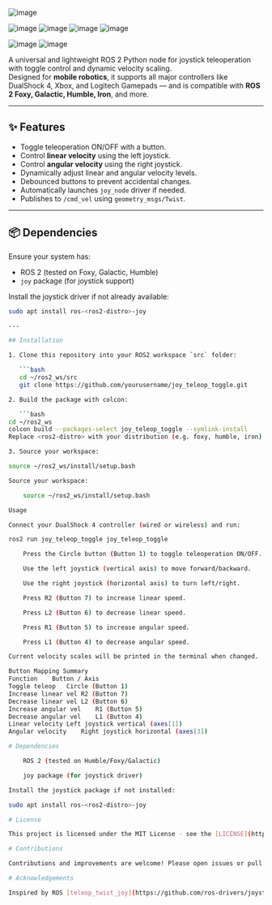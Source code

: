 ![image](https://github.com/user-attachments/assets/1bd9bf31-95b7-4373-9061-cdef64b4b16a) 

![image](https://github.com/user-attachments/assets/43c52ff0-15bb-43d6-b516-1b3c2463687e)  ![image](https://github.com/user-attachments/assets/cbc20e44-9ffc-4a4a-b2ff-ba822cb9cebd)  ![image](https://github.com/user-attachments/assets/005a1434-1fee-4fbb-9ddf-41639b779686) ![image](https://github.com/user-attachments/assets/361f126f-965d-4a9f-ac59-b7d2008ea6cb)

![image](https://github.com/user-attachments/assets/958560e6-67a2-41d0-9b7c-59c794101e9a)  ![image](https://github.com/user-attachments/assets/3444dcb2-10ac-40ec-8430-d80d7704de0d)


A universal and lightweight ROS 2 Python node for joystick teleoperation with toggle control and dynamic velocity scaling.  
Designed for **mobile robotics**, it supports all major controllers like DualShock 4, Xbox, and Logitech Gamepads — and is compatible with **ROS 2 Foxy, Galactic, Humble, Iron**, and more.

---

## ✨ Features

- Toggle teleoperation ON/OFF with a button.
- Control **linear velocity** using the left joystick.
- Control **angular velocity** using the right joystick.
- Dynamically adjust linear and angular velocity levels.
- Debounced buttons to prevent accidental changes.
- Automatically launches `joy_node` driver if needed.
- Publishes to `/cmd_vel` using `geometry_msgs/Twist`.

---

## 📦 Dependencies

Ensure your system has:

- ROS 2 (tested on Foxy, Galactic, Humble)
- `joy` package (for joystick support)

Install the joystick driver if not already available:
```bash
sudo apt install ros-<ros2-distro>-joy

---

## Installation

1. Clone this repository into your ROS2 workspace `src` folder:

   ```bash
   cd ~/ros2_ws/src
   git clone https://github.com/yourusername/joy_teleop_toggle.git

2. Build the package with colcon:

   ```bash
cd ~/ros2_ws
colcon build --packages-select joy_teleop_toggle --symlink-install
Replace <ros2-distro> with your distribution (e.g. foxy, humble, iron).

3. Source your workspace:

source ~/ros2_ws/install/setup.bash

Source your workspace:

    source ~/ros2_ws/install/setup.bash

Usage

Connect your DualShock 4 controller (wired or wireless) and run:

ros2 run joy_teleop_toggle joy_teleop_toggle

    Press the Circle button (Button 1) to toggle teleoperation ON/OFF.

    Use the left joystick (vertical axis) to move forward/backward.

    Use the right joystick (horizontal axis) to turn left/right.

    Press R2 (Button 7) to increase linear speed.

    Press L2 (Button 6) to decrease linear speed.

    Press R1 (Button 5) to increase angular speed.

    Press L1 (Button 4) to decrease angular speed.

Current velocity scales will be printed in the terminal when changed.

Button Mapping Summary
Function	Button / Axis
Toggle teleop	Circle (Button 1)
Increase linear vel	R2 (Button 7)
Decrease linear vel	L2 (Button 6)
Increase angular vel	R1 (Button 5)
Decrease angular vel	L1 (Button 4)
Linear velocity	Left joystick vertical (axes[1])
Angular velocity	Right joystick horizontal (axes[3])

# Dependencies

    ROS 2 (tested on Humble/Foxy/Galactic)

    joy package (for joystick driver)

Install the joystick package if not installed:

sudo apt install ros-<ros2-distro>-joy

# License

This project is licensed under the MIT License - see the [LICENSE](https://github.com/Oyefusi-Samuel/joy_teleop_toggle/blob/main/LICENSE) file for details.

# Contributions

Contributions and improvements are welcome! Please open issues or pull requests on [GitHub.](https://github.com/).

# Acknowledgements

Inspired by ROS [teleop_twist_joy](https://github.com/ros-drivers/joystick_drivers.git) and the Open robotics community efforts to improve robot joystick teleoperation.
